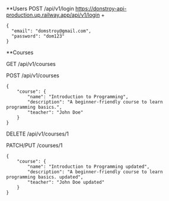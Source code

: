 \*\*Users
POST /api/v1/login
https://donstroy-api-production.up.railway.app/api/v1/login
+
```
{
  "email": "domstroy@gmail.com",
  "password": "dom123"
}
```

\*\*Courses

GET /api/v1/courses

POST /api/v1/courses

```
{
    "course": {
        "name": "Introduction to Programming",
        "description": "A beginner-friendly course to learn programming basics.",
        "teacher": "John Doe"
    }
}
```

DELETE /api/v1/courses/1

PATCH/PUT /courses/1

```
{
    "course": {
        "name": "Introduction to Programming updated",
        "description": "A beginner-friendly course to learn programming basics. updated",
        "teacher": "John Doe updated"
    }
}
```
